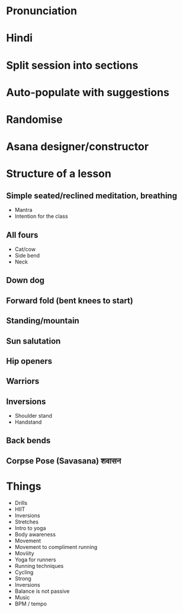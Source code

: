 # Pronunciation
# Hindi
# Split session into sections
# Auto-populate with suggestions
# Randomise
# Asana designer/constructor

# Structure of a lesson
## Simple seated/reclined meditation, breathing
* Mantra
* Intention for the class

## All fours
* Cat/cow
* Side bend
* Neck

## Down dog
## Forward fold (bent knees to start)
## Standing/mountain
## Sun salutation
## Hip openers
## Warriors

## Inversions
* Shoulder stand
* Handstand

## Back bends
## Corpse Pose (Savasana) शवासन

# Things
* Drills
* HIIT
* Inversions
* Stretches
* Intro to yoga
* Body awareness
* Movement
* Movement to compliment running
* Moviiity
* Yoga for runners
* Running techniques
* Cycling
* Strong
* Inversions
* Balance is not passive
* Music
* BPM / tempo
